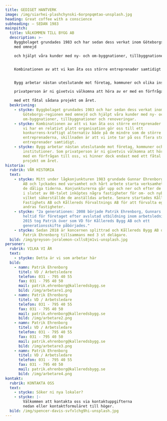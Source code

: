 ```yaml
---
title: GEDIGET HANTVERK
image: /img/siarhei-plashchynski-6orpnpqmtao-unsplash.jpg
heading: Great coffee with a conscience
subheading: – SEDAN 1983
mainpitch:
  title: VÄLKOMMEN TILL BYGG AB
  description: >-
    Byggbolaget grundades 1983 och har sedan dess verkat inom Göteborgs-regionen
    med omnejd

    och hjälpt våra kunder med ny- och om-byggnationer, tillbyggnationer och renoveringar.


    Kombinationen av att vi kan åta oss större entreprenader samtidigt som vi har en relativt platt organisation gör oss till ett konkurrens-kraftigt alternativ både på de mindre som de större entreprenaderna, skillnaden är att vi inte tar på oss flera stora entreprenader samtidigt.


    Bygg arbetar nästan uteslutande mot företag, kommuner och olika institutioner. Som

    privatperson är ni givetvis välkomna att höra av er med en förfrågan till oss, vi hinner dock endast

    med ett fåtal sådana projekt om året.
  beskrivning:
    - stycke: Byggbolaget grundades 1983 och har sedan dess verkat inom
        Göteborgs-regionen med omnejd och hjälpt våra kunder med ny- och
        om-byggnationer, tillbyggnationer och renoveringar.
    - stycke: Kombinationen av att vi kan åta oss större entreprenader samtidigt som
        vi har en relativt platt organisation gör oss till ett
        konkurrens-kraftigt alternativ både på de mindre som de större
        entreprenaderna, skillnaden är att vi inte tar på oss flera stora
        entreprenader samtidigt.
    - stycke: Bygg arbetar nästan uteslutande mot företag, kommuner och olika
        institutioner. Som privatperson är ni givetvis välkomna att höra av er
        med en förfrågan till oss, vi hinner dock endast med ett fåtal sådana
        projekt om året.
historia:
  rubrik: VÅR HISTORIA
  text:
    - stycke: Mitt under lågkonjunkturen 1983 grundade Gunnar Ehrenborg Kållereds Bygg
        AB och lyckades med varsamhet och hårt arbete starta verksamheten trots
        de dåliga tiderna. Konjunkturerna går upp och ner och efter de goda åren
        i slutet av 80-talet inköptes några fastigheter för om- och nybyggnation
        vilket säkerställde de anställdas arbete. Senare startades Kållereds
        Fastighets AB och Kållereds Förvaltnings AB för att förvalta egna och
        andras fastigheter.
    - stycke: "2a generationen: 2008 började Patrik Ehrenborg, Gunnars son, att arbeta
        heltid för företaget efter avslutad utbildning inom arbetsledning bygg.
        2015 tog Patrik över som VD för Kållereds Bygg AB och ett
        generationsskifte påbörjades."
    - stycke: Sedan 2018 är koncernen splittrad och Kållereds Bygg AB drivs idag av
        Patrik Ehrenborg tillsammans med 3 st delägare.
  bild: /img/greyson-joralemon-cxlls8jm1vi-unsplash.jpg
personer:
  rubrik: VILKA VI ÄR
  text:
    - stycke: Detta är vi som arbetar här
  bild:
    - namn: Patrik Ehrenborg
      titel: VD / Arbetsledare
      telefon: 031 - 795 40 55
      fax: 031 - 795 40 50
      mail: patrik.ehrenborg@kalleredsbygg.se
      bild: /img/arbetare1.png
    - namn: Patrik Ehrenborg
      titel: VD / Arbetsledare
      telefon: 031 - 795 40 55
      fax: 031 - 795 40 50
      mail: patrik.ehrenborg@kalleredsbygg.se
      bild: /img/arbetare2.png
    - namn: Patrik Ehrenborg
      titel: VD / Arbetsledare
      telefon: 031 - 795 40 55
      fax: 031 - 795 40 50
      mail: patrik.ehrenborg@kalleredsbygg.se
      bild: /img/arbetare3.png
    - namn: Patrik Ehrenborg
      titel: VD / Arbetsledare
      telefon: 031 - 795 40 55
      fax: 031 - 795 40 50
      mail: patrik.ehrenborg@kalleredsbygg.se
      bild: /img/arbetare4.png
kontakt:
  rubrik: KONTAKTA OSS
  text:
    - stycke: Söker ni nya lokaler?
    - stycke: |-
        Välkommen att kontakta oss via kontaktuppgifterna
        nedan eller kontaktformuläret till höger.
  bild: /img/spencer-davis-svfxlchg9hi-unsplash.jpg
---
```

